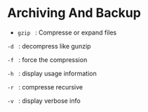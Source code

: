# Archiving And Backup 

* ```gzip ``` : Compresse or expand files

```-d ``` : decompress like gunzip

```-f ``` : force the compression

```-h ``` : display usage information

```-r ``` : compresse recursive

```-v ``` : display verbose info

